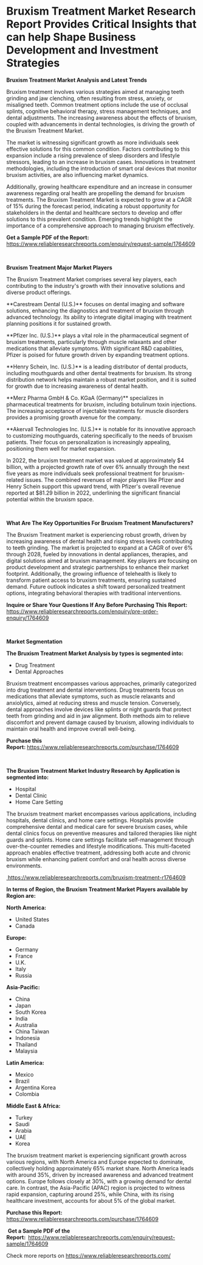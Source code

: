 <p><h1>Bruxism Treatment Market Research Report Provides Critical Insights that can help Shape Business Development and Investment Strategies</h1></p><p><strong>Bruxism Treatment Market Analysis and Latest Trends</strong></p>
<p><p>Bruxism treatment involves various strategies aimed at managing teeth grinding and jaw clenching, often resulting from stress, anxiety, or misaligned teeth. Common treatment options include the use of occlusal splints, cognitive behavioral therapy, stress management techniques, and dental adjustments. The increasing awareness about the effects of bruxism, coupled with advancements in dental technologies, is driving the growth of the Bruxism Treatment Market.</p><p>The market is witnessing significant growth as more individuals seek effective solutions for this common condition. Factors contributing to this expansion include a rising prevalence of sleep disorders and lifestyle stressors, leading to an increase in bruxism cases. Innovations in treatment methodologies, including the introduction of smart oral devices that monitor bruxism activities, are also influencing market dynamics.</p><p>Additionally, growing healthcare expenditure and an increase in consumer awareness regarding oral health are propelling the demand for bruxism treatments. The Bruxism Treatment Market is expected to grow at a CAGR of 15% during the forecast period, indicating a robust opportunity for stakeholders in the dental and healthcare sectors to develop and offer solutions to this prevalent condition. Emerging trends highlight the importance of a comprehensive approach to managing bruxism effectively.</p></p>
<p><strong>Get a Sample PDF of the Report:&nbsp;</strong> <a href="https://www.reliableresearchreports.com/enquiry/request-sample/1764609?utm_campaign=41&utm_medium=2&utm_source=Github&utm_content=ia&utm_term=03032025&utm_id=bruxism-treatment">https://www.reliableresearchreports.com/enquiry/request-sample/1764609</a></p>
<p>&nbsp;</p>
<p><strong>Bruxism Treatment Major Market Players</strong></p>
<p><p>The Bruxism Treatment Market comprises several key players, each contributing to the industry's growth with their innovative solutions and diverse product offerings. </p><p>**Carestream Dental (U.S.)** focuses on dental imaging and software solutions, enhancing the diagnostics and treatment of bruxism through advanced technology. Its ability to integrate digital imaging with treatment planning positions it for sustained growth. </p><p>**Pfizer Inc. (U.S.)** plays a vital role in the pharmaceutical segment of bruxism treatments, particularly through muscle relaxants and other medications that alleviate symptoms. With significant R&D capabilities, Pfizer is poised for future growth driven by expanding treatment options.</p><p>**Henry Schein, Inc. (U.S.)** is a leading distributor of dental products, including mouthguards and other dental treatments for bruxism. Its strong distribution network helps maintain a robust market position, and it is suited for growth due to increasing awareness of dental health.</p><p>**Merz Pharma GmbH & Co. KGaA (Germany)** specializes in pharmaceutical treatments for bruxism, including botulinum toxin injections. The increasing acceptance of injectable treatments for muscle disorders provides a promising growth avenue for the company.</p><p>**Akervall Technologies Inc. (U.S.)** is notable for its innovative approach to customizing mouthguards, catering specifically to the needs of bruxism patients. Their focus on personalization is increasingly appealing, positioning them well for market expansion.</p><p>In 2022, the bruxism treatment market was valued at approximately $4 billion, with a projected growth rate of over 6% annually through the next five years as more individuals seek professional treatment for bruxism-related issues. The combined revenues of major players like Pfizer and Henry Schein support this upward trend, with Pfizer's overall revenue reported at $81.29 billion in 2022, underlining the significant financial potential within the bruxism space.</p></p>
<p>&nbsp;</p>
<p><strong>What Are The Key Opportunities For Bruxism Treatment Manufacturers?</strong></p>
<p><p>The Bruxism Treatment market is experiencing robust growth, driven by increasing awareness of dental health and rising stress levels contributing to teeth grinding. The market is projected to expand at a CAGR of over 6% through 2028, fueled by innovations in dental appliances, therapies, and digital solutions aimed at bruxism management. Key players are focusing on product development and strategic partnerships to enhance their market footprint. Additionally, the growing influence of telehealth is likely to transform patient access to bruxism treatments, ensuring sustained demand. Future outlook indicates a shift toward personalized treatment options, integrating behavioral therapies with traditional interventions.</p></p>
<p><strong>Inquire or Share Your Questions If Any Before Purchasing This Report:</strong> <a href="https://www.reliableresearchreports.com/enquiry/pre-order-enquiry/1764609?utm_campaign=41&utm_medium=2&utm_source=Github&utm_content=ia&utm_term=03032025&utm_id=bruxism-treatment">https://www.reliableresearchreports.com/enquiry/pre-order-enquiry/1764609</a></p>
<p>&nbsp;</p>
<p><strong>Market Segmentation</strong></p>
<p><strong>The Bruxism Treatment Market Analysis by types is segmented into:</strong></p>
<p><ul><li>Drug Treatment</li><li>Dental Approaches</li></ul></p>
<p><p>Bruxism treatment encompasses various approaches, primarily categorized into drug treatment and dental interventions. Drug treatments focus on medications that alleviate symptoms, such as muscle relaxants and anxiolytics, aimed at reducing stress and muscle tension. Conversely, dental approaches involve devices like splints or night guards that protect teeth from grinding and aid in jaw alignment. Both methods aim to relieve discomfort and prevent damage caused by bruxism, allowing individuals to maintain oral health and improve overall well-being.</p></p>
<p><strong>Purchase this Report:&nbsp;</strong><a href="https://www.reliableresearchreports.com/purchase/1764609?utm_campaign=41&utm_medium=2&utm_source=Github&utm_content=ia&utm_term=03032025&utm_id=bruxism-treatment">https://www.reliableresearchreports.com/purchase/1764609</a></p>
<p>&nbsp;</p>
<p><strong>The Bruxism Treatment Market Industry Research by Application is segmented into:</strong></p>
<p><ul><li>Hospital</li><li>Dental Clinic</li><li>Home Care Setting</li></ul></p>
<p><p>The bruxism treatment market encompasses various applications, including hospitals, dental clinics, and home care settings. Hospitals provide comprehensive dental and medical care for severe bruxism cases, while dental clinics focus on preventive measures and tailored therapies like night guards and splints. Home care settings facilitate self-management through over-the-counter remedies and lifestyle modifications. This multi-faceted approach enables effective treatment, addressing both acute and chronic bruxism while enhancing patient comfort and oral health across diverse environments.</p></p>
<p><a href="https://www.reliableresearchreports.com/bruxism-treatment-r1764609?utm_campaign=41&utm_medium=2&utm_source=Github&utm_content=ia&utm_term=03032025&utm_id=bruxism-treatment">&nbsp;https://www.reliableresearchreports.com/bruxism-treatment-r1764609</a></p>
<p><strong>In terms of Region, the Bruxism Treatment Market Players available by Region are:</strong></p>
<p>
    <p> <strong> North America: </strong>
        <ul>
            <li>United States</li>
            <li>Canada</li>
        </ul>
        </p> 
    <p> <strong> Europe: </strong>
        <ul>
            <li>Germany</li>
            <li>France</li>
            <li>U.K.</li>
            <li>Italy</li>
            <li>Russia</li>
        </ul>
        </p> 
    <p> <strong> Asia-Pacific: </strong>
        <ul>
            <li>China</li>
            <li>Japan</li>
            <li>South Korea</li>
            <li>India</li>
            <li>Australia</li>
            <li>China Taiwan</li>
            <li>Indonesia</li>
            <li>Thailand</li>
            <li>Malaysia</li>
        </ul>
        </p> 
    <p> <strong> Latin America: </strong>
        <ul>
            <li>Mexico</li>
            <li>Brazil</li>
            <li>Argentina Korea</li>
            <li>Colombia</li>
        </ul>
        </p> 
    <p> <strong> Middle East & Africa: </strong>
        <ul>
            <li>Turkey</li>
            <li>Saudi</li>
            <li>Arabia</li>
            <li>UAE</li>
            <li>Korea</li>
        </ul>
    </p>
    </p>
<p><p>The bruxism treatment market is experiencing significant growth across various regions, with North America and Europe expected to dominate, collectively holding approximately 65% market share. North America leads with around 35%, driven by increased awareness and advanced treatment options. Europe follows closely at 30%, with a growing demand for dental care. In contrast, the Asia-Pacific (APAC) region is projected to witness rapid expansion, capturing around 25%, while China, with its rising healthcare investment, accounts for about 5% of the global market.</p></p>
<p><strong>Purchase this Report: </strong><a href="https://www.reliableresearchreports.com/purchase/1764609?utm_campaign=41&utm_medium=2&utm_source=Github&utm_content=ia&utm_term=03032025&utm_id=bruxism-treatment">https://www.reliableresearchreports.com/purchase/1764609</a></p>
<p>&nbsp;<strong>Get a Sample PDF of the Report:&nbsp;&nbsp;</strong><a href="https://www.reliableresearchreports.com/enquiry/request-sample/1764609?utm_campaign=41&utm_medium=2&utm_source=Github&utm_content=ia&utm_term=03032025&utm_id=bruxism-treatment">https://www.reliableresearchreports.com/enquiry/request-sample/1764609</a></p>
<p><strong></strong></p>
<p>Check more reports on <a href="https://www.reliableresearchreports.com/?utm_campaign=41&utm_medium=2&utm_source=Github&utm_content=ia&utm_term=03032025&utm_id=bruxism-treatment">https://www.reliableresearchreports.com/</a></p>